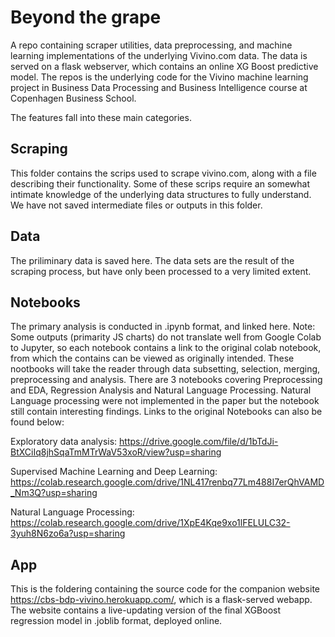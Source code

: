 # Beyond the grape
A repo containing scraper utilities, data preprocessing, and machine learning implementations of the underlying Vivino.com data. The data is served on a flask webserver, which contains an online XG Boost predictive model. The repos is the underlying code for the Vivino machine learning project in Business Data Processing and Business Intelligence course at Copenhagen Business School.

The features fall into these main categories.

## Scraping
This folder contains the scrips used to scrape vivino.com, along with a file describing their functionality. Some of these scrips require an somewhat intimate knowledge of the underlying data structures to fully understand. We have not saved intermediate files or outputs in this folder.

## Data
The priliminary data is saved here. The data sets are the result of the scraping process, but have only been processed to a very limited extent.

## Notebooks
The primary analysis is conducted in .ipynb format, and linked here. Note: Some outputs (primarity JS charts) do not translate well from Google Colab to Jupyter, so each notebook contains a link to the original colab notebook, from which the contains can be viewed as originally intended. These nootbooks will take the reader through data subsetting, selection, merging, preprocessing and analysis. There are 3 notebooks covering Preprocessing and EDA, Regression Analysis and Natural Language Processing. Natural Language processing were not implemented in the paper but the notebook still contain interesting findings. Links to the original Notebooks can also be found below:

Exploratory data analysis:
https://drive.google.com/file/d/1bTdJi-BtXCiIq8jhSqaTmMTrWaV53xoR/view?usp=sharing

Supervised Machine Learning and Deep Learning:
https://colab.research.google.com/drive/1NL417renbq77Lm488I7erQhVAMD_Nm3Q?usp=sharing

Natural Language Processing:
https://colab.research.google.com/drive/1XpE4Kqe9xo1lFELULC32-3yuh8N6zo6a?usp=sharing

## App
This is the foldering containing the source code for the companion website https://cbs-bdp-vivino.herokuapp.com/, which is a flask-served webapp. The website contains a live-updating version of the final XGBoost regression model in .joblib format, deployed online.


